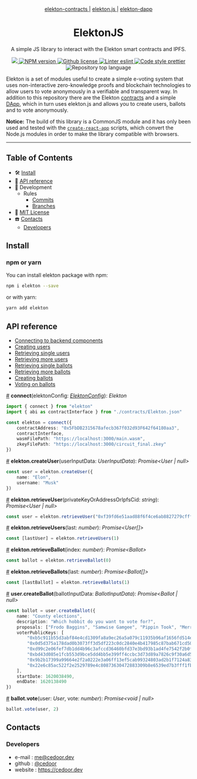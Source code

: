 <p align="center">
    <a href="https://github.com/cedoor/elekton-contracts" target="_blank">
        elekton-contracts
    </a>
    | 
    <a href="https://github.com/cedoor/elekton.js" target="_blank">
        elekton.js
    </a>
    | 
    <a href="https://github.com/cedoor/elekton-dapp" target="_blank">
        elekton-dapp
    </a>
</p>

<p align="center">
    <h1 align="center">
        ElektonJS
    </h1>
    <p align="center">A simple JS library to interact with the Elekton smart contracts and IPFS.</p>
</p>

<p align="center">
    <a href="https://github.com/cedoor/elekton.js" target="_blank">
        <img src="https://img.shields.io/badge/project-Elekton-blue.svg?style=flat-square">
    </a>
    <a href="https://www.npmjs.com/package/elekton" target="_blank">
        <img alt="NPM version" src="https://img.shields.io/npm/v/elekton?style=flat-square">
    </a>
    <a href="https://github.com/cedoor/elekton.js/blob/master/LICENSE" target="_blank">
        <img alt="Github license" src="https://img.shields.io/github/license/cedoor/elekton.js.svg?style=flat-square">
    </a>
    <a href="https://eslint.org/" target="_blank">
        <img alt="Linter eslint" src="https://img.shields.io/badge/linter-eslint-8080f2?style=flat-square&logo=eslint">
    </a>
    <a href="https://prettier.io/" target="_blank">
        <img alt="Code style prettier" src="https://img.shields.io/badge/code%20style-prettier-f8bc45?style=flat-square&logo=prettier">
    </a>
    <img alt="Repository top language" src="https://img.shields.io/github/languages/top/cedoor/elekton.js?style=flat-square&logo=typescript">
</p>

Elekton is a set of modules useful to create a simple e-voting system that uses non-interactive zero-knowledge proofs and blockchain technologies to allow users to vote anonymously in a verifiable and transparent way. In addition to this repository there are the Elekton [contracts](https://github.com/cedoor/elekton-contracts) and a simple [DApp](https://github.com/cedoor/elekton-dapp), which in turn uses elekton.js and allows you to create users, ballots and to vote anonymously.

**Notice:** The build of this library is a CommonJS module and it has only been used and tested with the [`create-react-app`](https://create-react-app.dev/) scripts, which convert the Node.js modules in order to make the library compatible with browsers.

---

## Table of Contents

-   🛠 [Install](#install)
-   📜 [API reference](#api-reference)
-   🔬 Development
    -   Rules
        -   [Commits](https://github.com/cedoor/cedoor/tree/main/git#commits-rules)
        -   [Branches](https://github.com/cedoor/cedoor/tree/main/git#branch-rules)
-   🧾 [MIT License](https://github.com/cedoor/elekton.js/blob/master/LICENSE)
-   ☎️ [Contacts](#contacts)
    -   [Developers](#developers)

## Install

### npm or yarn

You can install elekton package with npm:

```bash
npm i elekton --save
```

or with yarn:

```bash
yarn add elekton
```


## API reference

-   [Connecting to backend components](#elekton-connect)
-   [Creating users](#elekton-create-user)
-   [Retrieving single users](#elekton-retrieve-user)
-   [Retrieving more users](#elekton-retrieve-users)
-   [Retrieving single ballots](#elekton-retrieve-ballot)
-   [Retrieving more ballots](#elekton-retrieve-ballots)
-   [Creating ballots](#elekton-user-create-ballot)
-   [Voting on ballots](#elekton-ballot-vote)

<a name="elekton-connect" href="#elekton-connect">#</a> **connect**(elektonConfig: [_ElektonConfig_](https://github.com/cedoor/elekton.js/blob/main/src/types/config.ts)): _Elekton_

```typescript
import { connect } from "elekton"
import { abi as contractInterface } from "./contracts/Elekton.json"

const elekton = connect({
    contractAddress: "0x5FbDB2315678afecb367f032d93F642f64180aa3",
    contractInterface,
    wasmFilePath: "https://localhost:3000/main.wasm",
    zkeyFilePath: "https://localhost:3000/circuit_final.zkey"
})
```

<a name="elekton-create-user" href="#elekton-create-user">#</a> **elekton.createUser**(userInputData: _UserInputData_): _Promise<User | null>_

```typescript
const user = elekton.createUser({
    name: "Elon",
    username: "Musk"
})
```

<a name="elekton-retrieve-user" href="#elekton-retrieve-user">#</a> **elekton.retrieveUser**(privateKeyOrAddressOrIpfsCid: _string_): _Promise<User | null>_

```typescript
const user = elekton.retrieveUser("0xf39fd6e51aad88f6f4ce6ab8827279cfffb92266")
```

<a name="elekton-retrieve-users" href="#elekton-retrieve-users">#</a> **elekton.retrieveUsers**(last: _number_): _Promise<User[]>_

```typescript
const [lastUser] = elekton.retrieveUsers(1)
```

<a name="elekton-retrieve-ballot" href="#elekton-retrieve-ballot">#</a> **elekton.retrieveBallot**(index: _number_): _Promise\<Ballot>_

```typescript
const ballot = elekton.retrieveBallot(0)
```

<a name="elekton-retrieve-ballots" href="#elekton-retrieve-ballots">#</a> **elekton.retrieveBallots**(last: _number_): _Promise<Ballot[]>_

```typescript
const [lastBallot] = elekton.retrieveBallots(1)
```

<a name="elekton-user-create-ballot" href="#elekton-user-create-ballot">#</a> **user.createBallot**(ballotInputData: _BallotInputData_): _Promise<Ballot | null>_

```typescript
const ballot = user.createBallot({
    name: "County elections",
    description: "Which hobbit do you want to vote for?",
    proposals: ["Frodo Baggins", "Samwise Gamgee", "Pippin Took", "Merry Brandybuck"],
    voterPublicKeys: [
        "0xb5c911b55d3abf84e4cd1309fa8a9ec26a5a079c11935b96af1656fd514eaf02",
        "0x0d5d375a178dad0b3073ff3d5df223c0dc2840e4b417985c87bab671cd50c10d",
        "0xd99c2e06fef7db1dd4b96c3afccd36460bfd37e3bd93b1ad4fe7542f2b0ff090",
        "0xbd43d085e1fcb553d9bce5dd4bb5e399ff4ccbc3d73d89a7826c9f30a6d58915",
        "0x9b2b17399a99664e2f2a0222e3a06ff13ef5cab99324803ad2b1f7124a83a8a4",
        "0x22e6c85ac522f2e2529789e4c80873630472883309b8e6539ed7b3fff1fb4a8a"
    ],
    startDate: 1620038490,
    endDate: 1620138490
})
```

<a name="elekton-ballot-vote" href="#elekton-ballot-vote">#</a> **ballot.vote**(user: _User_, vote: _number_): _Promise<void | null>_

```typescript
ballot.vote(user, 2)
```

## Contacts

### Developers

-   e-mail : me@cedoor.dev
-   github : [@cedoor](https://github.com/cedoor)
-   website : https://cedoor.dev
